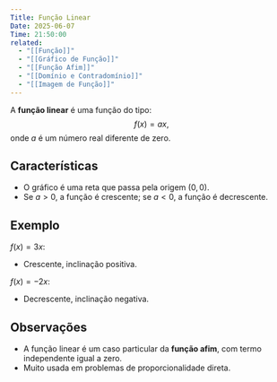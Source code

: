 ```yaml
---
Title: Função Linear
Date: 2025-06-07
Time: 21:50:00
related:
  - "[[Função]]"
  - "[[Gráfico de Função]]"
  - "[[Função Afim]]"
  - "[[Domínio e Contradomínio]]"
  - "[[Imagem de Função]]"
---
```


A **função linear** é uma função do tipo:
$$
f(x) = ax,
$$
onde $a$ é um número real diferente de zero.

## Características

- O gráfico é uma reta que passa pela origem $(0,0)$.
- Se $a > 0$, a função é crescente; se $a < 0$, a função é decrescente.

## Exemplo

$f(x) = 3x$:
- Crescente, inclinação positiva.

$f(x) = -2x$:
- Decrescente, inclinação negativa.

## Observações

- A função linear é um caso particular da **função afim**, com termo independente igual a zero.
- Muito usada em problemas de proporcionalidade direta.
